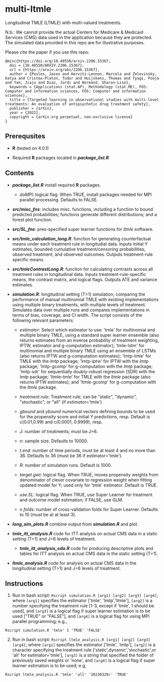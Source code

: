 # multi-ltmle

Longitudinal TMLE (LTMLE) with multi-valued treatments. 

N.b.: We cannot provide the actual Centers for Medicare & Medicaid Services (CMS) data used in the application because they are protected. The simulated data provided in this repo are for illustrative purposes.

Please cite the paper if you use this repo:

```
@misc{https://doi.org/10.48550/arxiv.2206.15367,
  doi = {10.48550/ARXIV.2206.15367},
  url = {https://arxiv.org/abs/2206.15367},
  author = {Poulos, Jason and Horvitz-Lennon, Marcela and Zelevinsky, Katya and Cristea-Platon, Tudor and Huijskens, Thomas and Tyagi, Pooja and Yan, Jiaju and Diaz, Jordi and Normand, Sharon-Lise},
  keywords = {Applications (stat.AP), Methodology (stat.ME), FOS: Computer and information sciences, FOS: Computer and information sciences},
  title = {Targeted learning in observational studies with multi-level treatments: An evaluation of antipsychotic drug treatment safety},
  publisher = {arXiv},
  year = {2022},
  copyright = {arXiv.org perpetual, non-exclusive license}
}
```


Prerequsites
------

* **R** (tested on 4.0.1)

* Required **R** packages located in ***package_list.R*** 

Contents
------


* ***package_list.R*** install required **R** packages.
	+ *doMPI*: logical flag. When TRUE, install packages needed for MPI parallel processing. Defaults to FALSE.

* ***src/misc_fns***: includes misc. functions, including a function to bound predicted probabilities; functions generate different distributions; and a forest plot function. 

* ***src/SL_fns***: pres-specified super learner functions for *ltmle* software. 

* ***src/tmle_calculation_long.R***: function for generating counterfactual means under each treatment rule in longitudial data. Inputs initial Y estimates, bounded cumulative treatment/censoring probabilities, observed treatment, and observed outcomes. Outputs treatment-rule specific means.

* ***src/tmleContrastLong.R***: function for calculating contrasts across all treatment rules in longitudinal data. Inputs treatment-rule-specific means, the contrast matrix, and logical flags. Outputs ATE and variance estimates. 

* ***simulation.R***: longitudinal setting (T>1) simulation, comparing the performance of manual multinomial TMLE with existing implementations using multiple binary treatments, with multiple levels of treatment. Simulates data over multiple runs and compares implementations in terms of bias, coverage, and CI width. The script consists of the following relevant parameters:

	+ *estimator*: Select which estimator to use: 'tmle' for multinomial and multiple binary TMLE,  using a standard super learner ensemble (also returns estimates from an inverse probability of treatment weighting, IPTW, estimator and g-computation estimator); 'tmle-lstm' for multinomial and multiple binary TMLE using an ensemble of LSTMs (also returns IPTW and g-computation estimates); 'lmtp-tmle' for TMLE with the *lmtp* package; 'lmtp-iptw' for IPTW with the *lmtp* package; 'lmtp-gcomp' for g-computation with the *lmtp* package; 'lmtp-sdr' for sequentially doubly-robust regression (SDR) with the *lmtp* package; 'ltmle-tmle' for TMLE with the *ltmle* package (also returns IPTW estimates); and  'ltmle-gcomp' for g-computation with the *ltmle* package. 

	+ *treatment.rule*: Treatment rule; can be "static", "dynamic", "stochastic", or "all" (if *estimator*='tmle')

	+ *gbound* and *ybound* numerical vectors defining bounds to be used for the propensity score and initial Y predictions, resp. Default is c(0.01,0.99) and c(0.0001, 0.9999), resp.  

	+ *J*: number of treatments; must be J=6.

	+ *n*: sample size. Defaults to 10000.

	+ *t.end*: number of time periods, must be at least 4 and no more than 36. Defaults to 36 (must be 36 if estimator='tmle').  

	+ *R*: number of simulation runs. Default is 1000. 

	+ *target.gwt*: logical flag. When TRUE, moves propensity weights from denominator of clever covariate to regression weight when fitting updated model for Y; used only for 'tmle' estimator. Default is TRUE. 

	+ *use.SL*: logical flag. When TRUE, use Super Learner for treatment and outcome model estimation; if FALSE, use GLM. 

	+ *n.folds*: number of cross-validation folds for Super Learner. Defaults to 10 (must be at at least 3). 

* ***long_sim_plots.R*** combine output from ***simulation.R*** and plot.

* ***tmle_itt_analysis.R*** code for ITT analysis on actual CMS data in a static setting (T=1) and J=6 levels of treatment.
	+ ***tmle_itt_analysis_eda.R*** code for producing descriptive plots and tables for ITT analysis on actual CMS data in the static setting (T=1).

* ***ltmle_analysis.R*** code for analysis on actual CMS data in the longitudinal setting (T>1) and J=6 levels of treatment.

Instructions
------

1. Run in bash script: `Rscript simulation.R [arg1] [arg2] [arg3] [arg4]`; where `[arg1]` specifies the estimator ['tmle', 'lmtp','ltmle'], `[arg2]` is a number specifying the treatment rule [1-3, except if 'tmle', 1 should be used], and `[arg3]`  is a logical flag if super learner estimation is to be used ["TRUE" or "FALSE"], and `[arg4]` is a logical flag for using MPI parallel programming; e.g., 

`Rscript simulation.R 'tmle' 1 'TRUE' 'FALSE'`

2. Run in bash script: `Rscript ltmle_analysis.R [arg1] [arg2] [arg3] [arg4]`; where `[arg1]` specifies the estimator ['tmle', 'lmtp'], `[arg2]` is a character specifying the treatment rule ['static',dynamic','stochastic',or 'all' for estimator='tmle'], `[arg3]` is a string that specified the folder of previously saved weights or 'none', and `[arg4]` is a logical flag if super learner estimation is to be used; e.g, 

`Rscript ltmle_analysis.R 'tmle' 'all' '20230329/' 'TRUE'`  